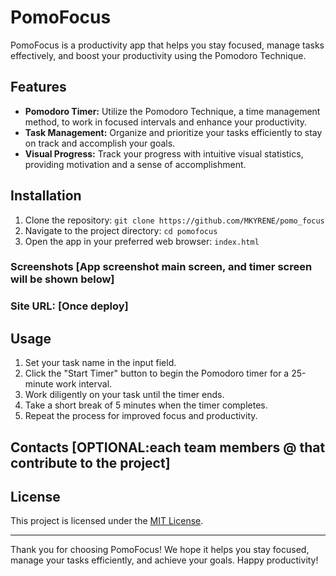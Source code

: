 # PomoFocus

PomoFocus is a productivity app that helps you stay focused, manage tasks effectively, and boost your productivity using the Pomodoro Technique.

## Features

- **Pomodoro Timer:** Utilize the Pomodoro Technique, a time management method, to work in focused intervals and enhance your productivity.
- **Task Management:** Organize and prioritize your tasks efficiently to stay on track and accomplish your goals.
- **Visual Progress:** Track your progress with intuitive visual statistics, providing motivation and a sense of accomplishment.

## Installation

1. Clone the repository: `git clone https://github.com/MKYRENE/pomo_focus`
2. Navigate to the project directory: `cd pomofocus`
3. Open the app in your preferred web browser: `index.html`

### Screenshots [App screenshot main screen, and timer screen will be shown below]

### Site URL: [Once deploy]

## Usage

1. Set your task name in the input field.
2. Click the "Start Timer" button to begin the Pomodoro timer for a 25-minute work interval.
3. Work diligently on your task until the timer ends.
4. Take a short break of 5 minutes when the timer completes.
5. Repeat the process for improved focus and productivity.

## Contacts [OPTIONAL:each team members @ that contribute to the project]



## License

This project is licensed under the [MIT License](LICENSE).

---

Thank you for choosing PomoFocus! We hope it helps you stay focused, manage your tasks efficiently, and achieve your goals. Happy productivity!
